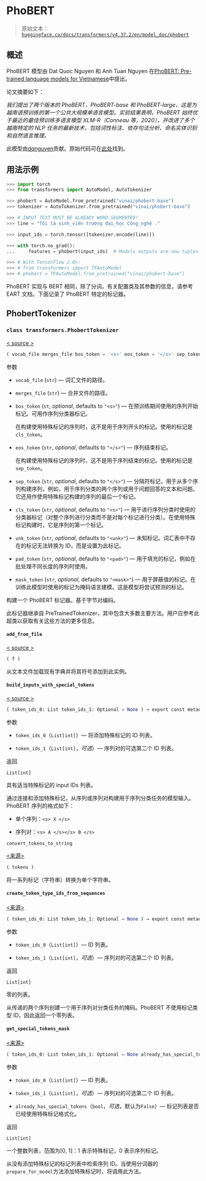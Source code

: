 # PhoBERT

> 原始文本：[`huggingface.co/docs/transformers/v4.37.2/en/model_doc/phobert`](https://huggingface.co/docs/transformers/v4.37.2/en/model_doc/phobert)

## 概述

PhoBERT 模型由 Dat Quoc Nguyen 和 Anh Tuan Nguyen 在[PhoBERT: Pre-trained language models for Vietnamese](https://www.aclweb.org/anthology/2020.findings-emnlp.92.pdf)中提出。

论文摘要如下：

*我们提出了两个版本的 PhoBERT，PhoBERT-base 和 PhoBERT-large，这是为越南语预训练的第一个公共大规模单语言模型。实验结果表明，PhoBERT 始终优于最近的最佳预训练多语言模型 XLM-R（Conneau 等，2020），并改进了多个越南特定的 NLP 任务的最新技术，包括词性标注、依存句法分析、命名实体识别和自然语言推理。*

此模型由[dqnguyen](https://huggingface.co/dqnguyen)贡献。原始代码可在[此处](https://github.com/VinAIResearch/PhoBERT)找到。

## 用法示例

```py
>>> import torch
>>> from transformers import AutoModel, AutoTokenizer

>>> phobert = AutoModel.from_pretrained("vinai/phobert-base")
>>> tokenizer = AutoTokenizer.from_pretrained("vinai/phobert-base")

>>> # INPUT TEXT MUST BE ALREADY WORD-SEGMENTED!
>>> line = "Tôi là sinh_viên trường đại_học Công_nghệ ."

>>> input_ids = torch.tensor([tokenizer.encode(line)])

>>> with torch.no_grad():
...     features = phobert(input_ids)  # Models outputs are now tuples

>>> # With TensorFlow 2.0+:
>>> # from transformers import TFAutoModel
>>> # phobert = TFAutoModel.from_pretrained("vinai/phobert-base")
```

PhoBERT 实现与 BERT 相同，除了分词。有关配置类及其参数的信息，请参考 EART 文档。下面记录了 PhoBERT 特定的标记器。

## PhobertTokenizer

### `class transformers.PhobertTokenizer`

[< source >](https://github.com/huggingface/transformers/blob/v4.37.2/src/transformers/models/phobert/tokenization_phobert.py#L68)

```py
( vocab_file merges_file bos_token = '<s>' eos_token = '</s>' sep_token = '</s>' cls_token = '<s>' unk_token = '<unk>' pad_token = '<pad>' mask_token = '<mask>' **kwargs )
```

参数

+   `vocab_file` (`str`) — 词汇文件的路径。

+   `merges_file` (`str`) — 合并文件的路径。

+   `bos_token` (`st`, *optional*, defaults to `"<s>"`) — 在预训练期间使用的序列开始标记。可用作序列分类器标记。

    在构建使用特殊标记的序列时，这不是用于序列开头的标记。使用的标记是`cls_token`。

+   `eos_token` (`str`, *optional*, defaults to `"</s>"`) — 序列结束标记。

    在构建使用特殊标记的序列时，这不是用于序列结束的标记。使用的标记是`sep_token`。

+   `sep_token` (`str`, *optional*, defaults to `"</s>"`) — 分隔符标记，用于从多个序列构建序列，例如，用于序列分类的两个序列或用于问题回答的文本和问题。它还用作使用特殊标记构建的序列的最后一个标记。

+   `cls_token` (`str`, *optional*, defaults to `"<s>"`) — 用于进行序列分类时使用的分类器标记（对整个序列进行分类而不是对每个标记进行分类）。在使用特殊标记构建时，它是序列的第一个标记。

+   `unk_token` (`str`, *optional*, defaults to `"<unk>"`) — 未知标记。词汇表中不存在的标记无法转换为 ID，而是设置为此标记。

+   `pad_token` (`str`, *optional*, defaults to `"<pad>"`) — 用于填充的标记，例如在批处理不同长度的序列时使用。

+   `mask_token` (`str`, *optional*, defaults to `"<mask>"`) — 用于屏蔽值的标记。在训练此模型时使用的标记为掩码语言建模。这是模型将尝试预测的标记。

构建一个 PhoBERT 标记器。基于字节对编码。

此标记器继承自 PreTrainedTokenizer，其中包含大多数主要方法。用户应参考此超类以获取有关这些方法的更多信息。

#### `add_from_file`

[< source >](https://github.com/huggingface/transformers/blob/v4.37.2/src/transformers/models/phobert/tokenization_phobert.py#L346)

```py
( f )
```

从文本文件加载现有字典并将其符号添加到此实例。

#### `build_inputs_with_special_tokens`

[< source >](https://github.com/huggingface/transformers/blob/v4.37.2/src/transformers/models/phobert/tokenization_phobert.py#L165)

```py
( token_ids_0: List token_ids_1: Optional = None ) → export const metadata = 'undefined';List[int]
```

参数

+   `token_ids_0`（`List[int]`）— 将添加特殊标记的 ID 列表。

+   `token_ids_1`（`List[int]`，*可选*）— 序列对的可选第二个 ID 列表。

返回

`List[int]`

具有适当特殊标记的 input IDs 列表。

通过连接和添加特殊标记，从序列或序列对构建用于序列分类任务的模型输入。PhoBERT 序列的格式如下：

+   单个序列：`<s> X </s>`

+   序列对：`<s> A </s></s> B </s>`

`convert_tokens_to_string`

[<来源>](https://github.com/huggingface/transformers/blob/v4.37.2/src/transformers/models/phobert/tokenization_phobert.py#L312)

```py
( tokens )
```

将一系列标记（字符串）转换为单个字符串。

#### `create_token_type_ids_from_sequences`

[<来源>](https://github.com/huggingface/transformers/blob/v4.37.2/src/transformers/models/phobert/tokenization_phobert.py#L219)

```py
( token_ids_0: List token_ids_1: Optional = None ) → export const metadata = 'undefined';List[int]
```

参数

+   `token_ids_0`（`List[int]`）— ID 列表。

+   `token_ids_1`（`List[int]`，*可选*）— 序列对的可选第二个 ID 列表。

返回

`List[int]`

零的列表。

从传递的两个序列创建一个用于序列对分类任务的掩码。PhoBERT 不使用标记类型 ID，因此返回一个零列表。

#### `get_special_tokens_mask`

[<来源>](https://github.com/huggingface/transformers/blob/v4.37.2/src/transformers/models/phobert/tokenization_phobert.py#L191)

```py
( token_ids_0: List token_ids_1: Optional = None already_has_special_tokens: bool = False ) → export const metadata = 'undefined';List[int]
```

参数

+   `token_ids_0`（`List[int]`）— ID 列表。

+   `token_ids_1`（`List[int]`，*可选*）— 序列对的可选第二个 ID 列表。

+   `already_has_special_tokens`（`bool`，*可选*，默认为`False`）— 标记列表是否已经使用特殊标记格式化。

返回

`List[int]`

一个整数列表，范围为[0, 1]：1 表示特殊标记，0 表示序列标记。

从没有添加特殊标记的标记列表中检索序列 ID。当使用分词器的`prepare_for_model`方法添加特殊标记时，将调用此方法。
